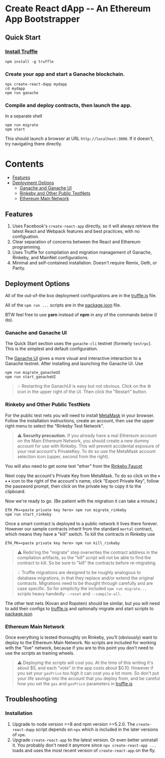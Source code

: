 # Create React dApp -- An Ethereum App Bootstrapper

## Quick Start

### [Install Truffle](http://truffleframework.com/docs/getting_started/installation)
```
npm install -g truffle
```
### Create your app and start a Ganache blockchain.
```
npx create-react-dapp mydapp
cd mydapp
npm run ganache
```

### Compile and deploy contracts, then launch the app.

In a separate shell

```
npm run migrate
npm start
```

This should launch a browser at URL `http://localhost:3000`. If it doesn't, try navigating there directly.

# Contents

<!-- toc -->

- [Features](#features)
- [Deployment Options](#deployment-options)
  * [Ganache and Ganache UI](#ganache-and-ganache-ui)
  * [Rinkeby and Other Public TestNets](#rinkeby-and-other-public-testnets)
  * [Ethereum Main Network](#ethereum-main-network)

<!-- tocstop -->

## Features

1. Uses Facebook's `create-react-app` directly, so it will always retrieve the latest React and Webpack features and best practices, with no configuation.
2. Clear separation of concerns between the React and Ethereum programming.
3. Uses Truffle for compilation and migration management of Ganache, Rinkeby, and MainNet configurations.
4. Minimal and self-contained installation. Doesn't require Remix, Geth, or Parity.

## Deployment Options

All of the out-of-the box deployment configurations are in the [truffle.js](./template/dapp/truffle.js) file.

All of the `npm run ...` scripts are in the [package.json](./template/package.json) file.

BTW feel free to use **yarn** instead of **npm** in any of the commands below (I do).

### Ganache and Ganache UI

The Quick Start section uses the `ganache-cli` testnet (formerly `testrpc`). This is the simplest and default configuration.

The [Ganache UI](http://truffleframework.com/ganache/) gives a more visual and interactive interaction to a Ganache testnet. After installing and launching the Ganache UI. Use

```
npm run migrate_ganacheUI
npm run start_ganacheUI
```

> 💡 Restarting the GanachUI is easy but not obvious. Click on the ⚙️ icon in the upper right of the UI. Then click the "Restart" button.

### Rinkeby and Other Public TestNets

For the public test nets you will need to install [MetaMask](https://metamask.io/) in your browser. Follow the installation instructions, create an account, then use the upper right menu to select the "Rinkeby Test Network".

> ⚠️ **Security precaution.** If you already have a real Ethereum account on the Main Ethereum Network, you should create a new dummy account for use with Rinkeby. This will prevent accidental exposure of your real account's PrivateKey. To do so use the MetaMask account selection icon (upper, second from the right).

You will also need to get some test "ether" from the [Rinkeby Faucet](https://www.rinkeby.io/#faucet)

Next copy the account's Private Key from MetaMask. To do so click on the **▪️ ▪️ ▪️** icon to the right of the account's name, click "Export Private Key", follow the password prompt, then click on the private key to copy it to the clipboard.

Now we're ready to go. (Be patient with the migration it can take a minute.)
```
ETH_PK=<paste private key here> npm run migrate_rinkeby
npm run start_rinkeby
```

Once a smart contract is deployed to a public network it lives there forever. However our sample contracts inherit from the standard `mortal` contract, which means they have a "kill" switch. To kill the contracts in Rinkeby use

```
ETH_PK=<paste private key here> npm run kill_rinkeby
```
> ⚠️ Redo'ing the "migrate" step overwrites the contract address in the compilation artifacts, so the "kill" script will not be able to find the contract to kill. So be sure to "kill" the contracts before re-migrating.

> 💡 Truffle migrations are designed to be roughly analogous to database migrations, in that they replace and/or extend the original contracts. Migrations need to be thought through carefully and are case specific. So for simplicity the included `npm run migrate...` scripts heavy handedly `--reset` and `--compile-all`.

The other test nets (Kovan and Ropsten) should be similar, but you will need to add their configs to [truffle.js](./template/dapp/truffle.js) and optionally migrate and start scripts to [package.json](./template/package.json)

### Ethereum Main Network

Once everything is tested thoroughly on Rinkeby, you'll (obviously) want to deploy to the Ethereum Main Network. No scripts are included for working with the "live" network, because if you are to this point you don't need to use the scripts as training wheels.

> ⚠️ Deploying the scripts will cost you. At the time of this writing it's about $5, and each "vote" in the app costs about $0.10. However if you set your `gasPrice` too high it can cost you a lot more. So don't put your life savings into the account that you deploy from, and be careful how you set the `gas` and `gasPrice` parameters in [truffle.js](./template/dapp/truffle.js)

## Troubleshooting

### Installation

1. Upgrade to node version >=8 and npm version >=5.2.0. The `create-react-dapp` script depends on `npx` which is included in the later versions of `npm`.
2. Upgrade `create-react-app` to the latest version.  Or even better uninstall it. You probably don't need it anymore since `npx create-react-app ...` loads and uses the most recent version of `create-react-app` on the fly.
